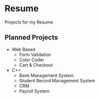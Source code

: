 # Resume
Projects for my Resume

## Planned Projects
- Web Based
  - Form Validation
  - Color Coder
  - Cart & Checkout
- C++
  - Bank Management System
  - Student Record Management System
  - CRM
  - Payroll System